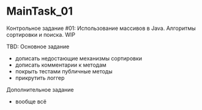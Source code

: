 # MainTask_01
Контрольное задание #01: Использование массивов в Java. Алгоритмы сортировки и поиска.
WIP

TBD: 
Основное задание
- дописать недостающие механизмы сортировки
- дописать комментарии к методам
- покрыть тестами публичные методы
- прикрутить логгер

Дополнительное задание
- вообще всё
